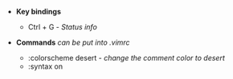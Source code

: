 * **Key bindings**
	* Ctrl + G - _Status info_

* **Commands** _can be put into .vimrc_
	* :colorscheme desert - _change the comment color to desert_
	* :syntax on
